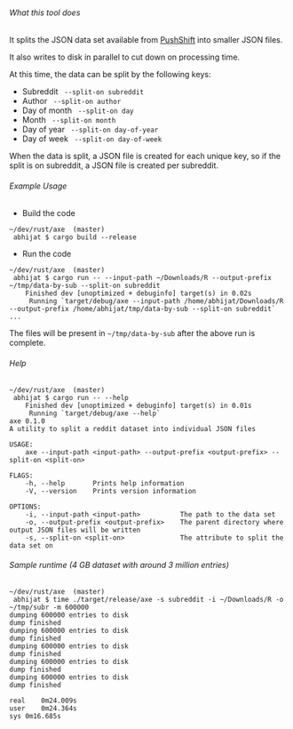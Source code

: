###### What this tool does

It splits the JSON data set available from [PushShift](https://pushshift.io/) into smaller JSON files.

It also writes to disk in parallel to cut down on processing time.

At this time, the data can be split by the following keys:

* Subreddit ` --split-on subreddit`
* Author ` --split-on author`
* Day of month ` --split-on day`
* Month ` --split-on month`
* Day of year ` --split-on day-of-year`
* Day of week ` --split-on day-of-week`

When the data is split, a JSON file is created for each unique key, so if the split is on subreddit, a JSON file
is created per subreddit.

###### Example Usage

* Build the code
```shell script
~/dev/rust/axe  (master) 
 abhijat $ cargo build --release
```

* Run the code
```shell script
~/dev/rust/axe  (master) 
 abhijat $ cargo run -- --input-path ~/Downloads/R --output-prefix ~/tmp/data-by-sub --split-on subreddit
    Finished dev [unoptimized + debuginfo] target(s) in 0.02s
     Running `target/debug/axe --input-path /home/abhijat/Downloads/R --output-prefix /home/abhijat/tmp/data-by-sub --split-on subreddit`
...
```

The files will be present in `~/tmp/data-by-sub` after the above run is complete.


###### Help

```shell script
~/dev/rust/axe  (master) 
 abhijat $ cargo run -- --help
    Finished dev [unoptimized + debuginfo] target(s) in 0.01s
     Running `target/debug/axe --help`
axe 0.1.0
A utility to split a reddit dataset into individual JSON files

USAGE:
    axe --input-path <input-path> --output-prefix <output-prefix> --split-on <split-on>

FLAGS:
    -h, --help       Prints help information
    -V, --version    Prints version information

OPTIONS:
    -i, --input-path <input-path>          The path to the data set
    -o, --output-prefix <output-prefix>    The parent directory where output JSON files will be written
    -s, --split-on <split-on>              The attribute to split the data set on

```

###### Sample runtime (4 GB dataset with around 3 million entries)
```shell script
~/dev/rust/axe  (master) 
 abhijat $ time ./target/release/axe -s subreddit -i ~/Downloads/R -o ~/tmp/subr -m 600000
dumping 600000 entries to disk
dump finished
dumping 600000 entries to disk
dump finished
dumping 600000 entries to disk
dump finished
dumping 600000 entries to disk
dump finished
dumping 600000 entries to disk
dump finished

real	0m24.009s
user	0m24.364s
sys	0m16.685s

```